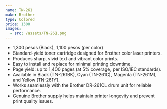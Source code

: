 ```yaml
---
name: TN-261
make: Brother
type: Colored
price: 1300
images:
  - src: /assets/TN-261.png
---
```


* 1,300 pesos (Black), 1,100 pesos (per color)
* Standard-yield toner cartridge designed for Brother color laser printers.
* Produces sharp, vivid text and vibrant color prints.
* Easy to install and replace for minimal printing downtime.
* Page yield: up to 1,400 pages (at 5% coverage, per ISO/IEC standards).
* Available in Black (TN-261BK), Cyan (TN-261C), Magenta (TN-261M), and Yellow (TN-261Y).
* Works seamlessly with the Brother DR-261CL drum unit for reliable performance.
* Genuine Brother supply helps maintain printer longevity and prevent print quality issues.
